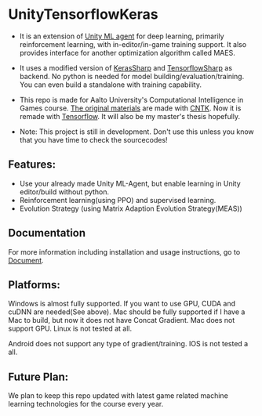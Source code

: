 # UnityTensorflowKeras

- It is an extension of [Unity ML agent](https://github.com/Unity-Technologies/ml-agents) for deep learning, primarily reinforcement learning, with in-editor/in-game training support. It also provides interface for another optimization algorithm called MAES.

- It uses a modified version of [KerasSharp](https://github.com/tcmxx/keras-sharp) and [TensorflowSharp](https://github.com/migueldeicaza/TensorFlowSharp) as backend. No python is needed for model building/evaluation/training. You can even build a standalone with training capability.

- This repo is made for Aalto University's Computational Intelligence in Games course. [The original materials](https://github.com/tcmxx/CNTKUnityTools) are made with [CNTK](https://github.com/Microsoft/CNTK). Now it is remade with [Tensorflow](https://github.com/tensorflow/tensorflow). It will also be my master's thesis hopefully.

- Note: This project is still in development. Don't use this unless you know that you have time to check the sourcecodes!

## Features:
* Use your already made Unity ML-Agent, but enable learning in Unity editor/build without python.
* Reinforcement learning(using PPO) and supervised learning.
* Evolution Strategy (using Matrix Adaption Evolution Strategy(MEAS))

## Documentation
For more information including installation and usage instructions, go to [Document](Documents/Readme.md).


## Platforms:
Windows is almost fully supported. If you want to use GPU, CUDA and cuDNN are needed(See above). Mac should be fully supported if I have a Mac to build, but now it does not have Concat Gradient. Mac does not support GPU. Linux is not tested at all.

Android does not support any type of gradient/training. IOS is not tested a all.

## Future Plan:
We plan to keep this repo updated with latest game related machine learning technologies for the course every year.
